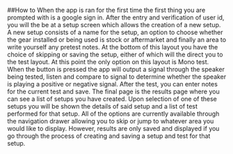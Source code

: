 ##How to
When the app is ran for the first time the first thing you are prompted with is a google sign in.
After the entry and verification of user id, you will the be at a setup screen which allows the 
creation of a new setup. A new setup consists of a name for the setup, an option to choose whether
the gear installed or being used is stock or aftermarket and finally an area to write yourself any 
pretest notes. At the bottom of this layout you have the choice of skipping or saving the setup, 
either of which will the direct you to the test layout. At this point the only option on this layout 
is Mono test. When the button is pressed the app will output a signal through the speaker being 
tested, listen and compare to signal to determine whether the speaker is playing a positive or 
negative signal. After the test, you can enter notes for the current test and save. The final page
is the results page where you can see a list of setups you have created. Upon selection of one of 
these setups you will be shown the details of said setup and a list of test performed for that setup.
All of the options are currently available through the navigation drawer allowing you to skip or 
jump to whatever area you would like to display. However, results are only saved and displayed if 
you go through the process of creating and saving a setup and test for that setup. 